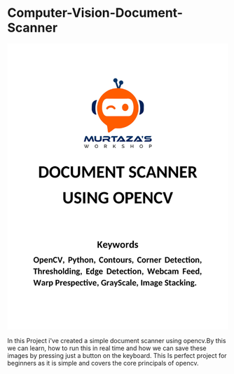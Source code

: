 # Computer-Vision-Document-Scanner

[![Watch in Action](https://github.com/harshitpandey0000/Computer-Vision-Document-Scanner/blob/main/DOCUMENT%20SCANNER-1.jpg)](https://github.com/harshitpandey0000/Computer-Vision-Document-Scanner/)

In this Project i've created a simple document scanner using opencv.By this we can learn, how to run this in real time and how we can save these images by pressing just a button on the keyboard. This Is perfect project for beginners as it is simple and covers the core principals of opencv. 

